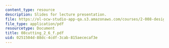 ```yaml
---
content_type: resource
description: Slides for lecture presentation.
file: https://ol-ocw-studio-app-qa.s3.amazonaws.com/courses/2-008-design-and-manufacturing-ii-spring-2004/0251504d88dc4cdf3cab815aececaf3e_08cutting_2_6_f.pdf
file_type: application/pdf
resourcetype: Document
title: 08cutting_2_6_f.pdf
uid: 0251504d-88dc-4cdf-3cab-815aececaf3e
---
```

